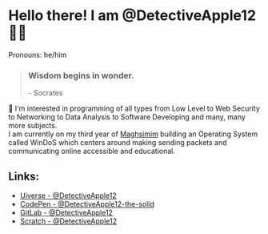 # Hello there! I am @DetectiveApple12 🍎🍏
Pronouns: he/him
> ### **Wisdom begins in wonder.** 
> \- Socrates

👀 I'm interested in programming of all types from Low Level to Web Security to Networking to Data Analysis to Software Developing and many, many more subjects. \
I am currently on my third year of [Maghsimim](https://www.instagram.com/magshimim_cyber/?hl=en) building an Operating System called WinDoS which centers around making sending packets and communicating online accessible and educational.

## Links:
- [Uiverse - @DetectiveApple12](https://uiverse.io/profile/DetectiveApple12)
- [CodePen - @DetectiveApple12-the-solid](https://codepen.io/DetectiveApple12-the-solid)
- [GitLab - @DetectiveApple12](https://gitlab.com/YairShafran)
- [Scratch - @DetectiveApple12](https://scratch.mit.edu/users/DetectiveApple12/)
